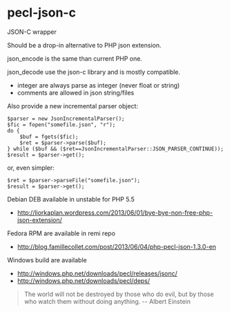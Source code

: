 pecl-json-c
===========

JSON-C wrapper

Should be a drop-in alternative to PHP json extension.

json_encode is the same than current PHP one.

json_decode use the json-c library and is mostly compatible.
- integer are always parse as integer (never float or string)
- comments are allowed in json string/files

Also provide a new incremental parser object:

	$parser = new JsonIncrementalParser();
	$fic = fopen("somefile.json", "r");
	do {
		$buf = fgets($fic);
		$ret = $parser->parse($buf);
	} while ($buf && ($ret==JsonIncrementalParser::JSON_PARSER_CONTINUE));
	$result = $parser->get();

or, even simpler:

	$ret = $parser->parseFile("somefile.json");
	$result = $parser->get();

Debian DEB available in unstable for PHP 5.5
- http://liorkaplan.wordpress.com/2013/06/01/bye-bye-non-free-php-json-extension/

Fedora RPM are available in remi repo
- http://blog.famillecollet.com/post/2013/06/04/php-pecl-json-1.3.0-en

Windows build are available
- http://windows.php.net/downloads/pecl/releases/jsonc/
- http://windows.php.net/downloads/pecl/deps/

> The world will not be destroyed by those who do evil,
> but by those who watch them without doing anything.
> -- Albert Einstein
